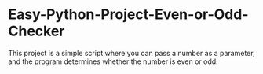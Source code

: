 # Easy-Python-Project-Even-or-Odd-Checker
This project is a simple script where you can pass a number as a parameter, and the program determines whether the number is even or odd.
